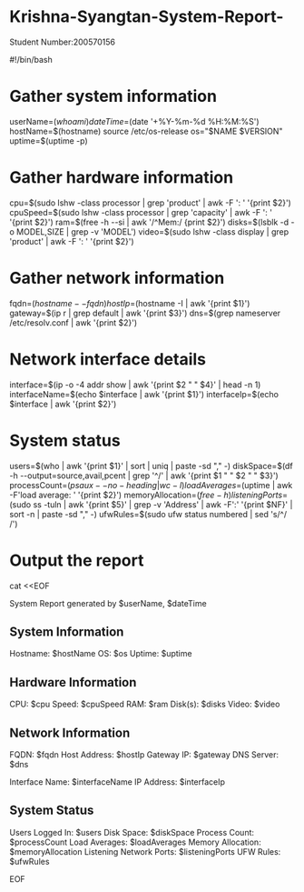 # Krishna-Syangtan-System-Report-
Student Number:200570156

#!/bin/bash

# Gather system information
userName=$(whoami)
dateTime=$(date '+%Y-%m-%d %H:%M:%S')
hostName=$(hostname)
source /etc/os-release
os="$NAME $VERSION"
uptime=$(uptime -p)

# Gather hardware information
cpu=$(sudo lshw -class processor | grep 'product' | awk -F ': ' '{print $2}')
cpuSpeed=$(sudo lshw -class processor | grep 'capacity' | awk -F ': ' '{print $2}')
ram=$(free -h --si | awk '/^Mem:/ {print $2}')
disks=$(lsblk -d -o MODEL,SIZE | grep -v 'MODEL')
video=$(sudo lshw -class display | grep 'product' | awk -F ': ' '{print $2}')

# Gather network information
fqdn=$(hostname --fqdn)
hostIp=$(hostname -I | awk '{print $1}')
gateway=$(ip r | grep default | awk '{print $3}')
dns=$(grep nameserver /etc/resolv.conf | awk '{print $2}')

# Network interface details
interface=$(ip -o -4 addr show | awk '{print $2 " " $4}' | head -n 1)
interfaceName=$(echo $interface | awk '{print $1}')
interfaceIp=$(echo $interface | awk '{print $2}')

# System status
users=$(who | awk '{print $1}' | sort | uniq | paste -sd "," -)
diskSpace=$(df -h --output=source,avail,pcent | grep '^/' | awk '{print $1 " " $2 " " $3}')
processCount=$(ps aux --no-heading | wc -l)
loadAverages=$(uptime | awk -F'load average: ' '{print $2}')
memoryAllocation=$(free -h)
listeningPorts=$(sudo ss -tuln | awk '{print $5}' | grep -v 'Address' | awk -F':' '{print $NF}' | sort -n | paste -sd "," -)
ufwRules=$(sudo ufw status numbered | sed 's/^/    /')

# Output the report
cat <<EOF

System Report generated by $userName, $dateTime

System Information
------------------
Hostname: $hostName
OS: $os
Uptime: $uptime

Hardware Information
--------------------
CPU: $cpu
Speed: $cpuSpeed
RAM: $ram
Disk(s): 
$disks
Video: $video

Network Information
-------------------
FQDN: $fqdn
Host Address: $hostIp
Gateway IP: $gateway
DNS Server: $dns

Interface Name: $interfaceName
IP Address: $interfaceIp

System Status
-------------
Users Logged In: $users
Disk Space: 
$diskSpace
Process Count: $processCount
Load Averages: $loadAverages
Memory Allocation:
$memoryAllocation
Listening Network Ports: $listeningPorts
UFW Rules: 
$ufwRules

EOF
